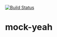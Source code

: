 [![Build Status](https://travis-ci.org/daptiv/mock-yeah.png)](https://travis-ci.org/daptiv/mock-yeah)

mock-yeah
=========
